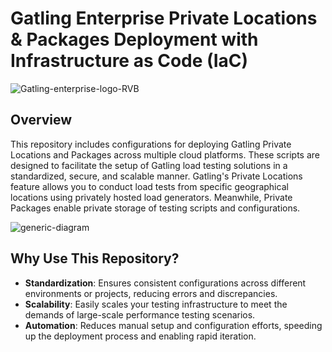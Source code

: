 # Gatling Enterprise Private Locations & Packages Deployment with Infrastructure as Code (IaC)

![Gatling-enterprise-logo-RVB](https://github.com/user-attachments/assets/6cd75464-0173-4578-9ad1-b2481cc9b36b)

## Overview

This repository includes configurations for deploying Gatling Private Locations and Packages across multiple cloud platforms. These scripts are designed to facilitate the setup of Gatling load testing solutions in a standardized, secure, and scalable manner. Gatling's Private Locations feature allows you to conduct load tests from specific geographical locations using privately hosted load generators. Meanwhile, Private Packages enable private storage of testing scripts and configurations.

![generic-diagram](https://github.com/user-attachments/assets/47f341f1-e0f8-4b2e-a8f7-2252d1696f5f)



## Why Use This Repository?

- **Standardization**: Ensures consistent configurations across different environments or projects, reducing errors and discrepancies.
- **Scalability**: Easily scales your testing infrastructure to meet the demands of large-scale performance testing scenarios.
- **Automation**: Reduces manual setup and configuration efforts, speeding up the deployment process and enabling rapid iteration.
